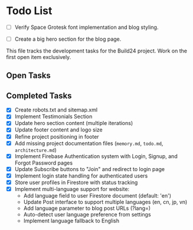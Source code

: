 # Todo List

- [ ] Verify Space Grotesk font implementation and blog styling.

- [ ] Create a big hero section for the blog page.

This file tracks the development tasks for the Build24 project. Work on the first open item exclusively.

## Open Tasks



## Completed Tasks

- [x] Create robots.txt and sitemap.xml
- [x] Implement Testimonials Section
- [x] Update hero section content (multiple iterations)
- [x] Update footer content and logo size
- [x] Refine project positioning in footer
- [x] Add missing project documentation files (`memory.md`, `todo.md`, `architecture.md`)
- [x] Implement Firebase Authentication system with Login, Signup, and Forgot Password pages
- [x] Update Subscribe buttons to "Join" and redirect to login page
- [x] Implement login state handling for authenticated users
- [x] Store user profiles in Firestore with status tracking
- [x] Implement multi-language support for website:
  - Add language field to user Firestore document (default: 'en')
  - Update Post interface to support multiple languages (en, cn, jp, vn)
  - Add language parameter to blog post URLs (?lang=)
  - Auto-detect user language preference from settings
  - Implement language fallback to English
